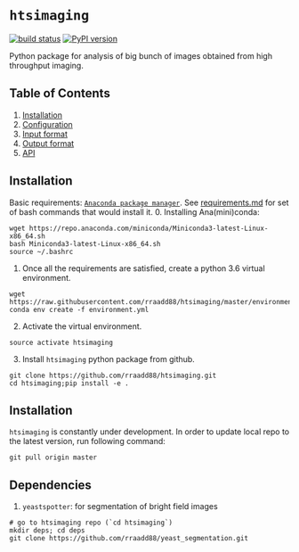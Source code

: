 # `htsimaging`

[![build status](http://img.shields.io/travis/rraadd88/htsimaging/master.svg?style=flat)](https://travis-ci.org/rraadd88/htsimaging) [![PyPI version](https://badge.fury.io/py/htsimaging.svg)](https://pypi.python.org/pypi/htsimaging)

Python package for analysis of big bunch of images obtained from high throughput imaging.

Table of Contents
-----------------

1. [Installation](#installation)
2. [Configuration](#configuration-file)
3. [Input format](#input-format)
4. [Output format](#output-format)
5. [API](#api)

Installation
------------
Basic requirements: [`Anaconda package manager`](https://www.anaconda.com/download/#linux). See [requirements.md](https://github.com/rraadd88/test_beditor/blob/master/requirements.md) for set of bash commands that would install it.
0. Installing Ana(mini)conda:

```
wget https://repo.anaconda.com/miniconda/Miniconda3-latest-Linux-x86_64.sh
bash Miniconda3-latest-Linux-x86_64.sh
source ~/.bashrc
```

1.  Once all the requirements are satisfied, create a python 3.6 virtual environment.

``` {.sourceCode .text}
wget https://raw.githubusercontent.com/rraadd88/htsimaging/master/environment.yml
conda env create -f environment.yml
```

2.  Activate the virtual environment.

``` {.sourceCode .text}
source activate htsimaging
```

3. Install `htsimaging` python package from github.

``` {.sourceCode .text}
git clone https://github.com/rraadd88/htsimaging.git
cd htsimaging;pip install -e .
```

Installation
------------
`htsimaging` is constantly under development. In order to update local repo to the latest version, run following command:

```
git pull origin master
```

Dependencies 
-------------

1. `yeastspotter`: for segmentation of bright field images

``` {.sourceCode .bash}
# go to htsimaging repo (`cd htsimaging`)
mkdir deps; cd deps
git clone https://github.com/rraadd88/yeast_segmentation.git
```
